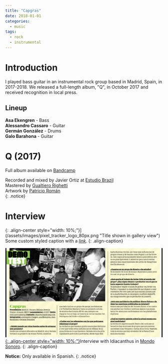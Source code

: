 ```yaml
---
title: "Capgras"
date: 2018-01-01
categories:
  - music
tags:
  - rock
  - instrumental
---
```

# Introduction
I played bass guitar in an instrumental rock group based in Madrid, Spain, in 2017-2018. We released a full-length album, "Q", in October 2017 and received recognition in local press.

## Lineup
**Asa Ekengren** - Bass  
**Alessandro Cassaro** - Guitar  
**Germán González** - Drums  
**Galo Barahona** - Guitar  

# Q (2017)
Full album available on [Bandcamp](https://c4pgr4s.bandcamp.com/album/q)  


Recorded and mixed by Javier Ortiz at [Estudio Brazil](http://estudiobrazil.com/es/home.php)  
Mastered by [Gualtiero Righetti](https://www.linkedin.com/in/gualtierorighetti/)  
Artwork by [Patricio Román](https://www.patricioromanb.com)  
{: .notice}

# Interview
{: .align-center style="width: 10%;"}](/assets/images/pixel_tracker_logo_80px.png "Title shown in gallery view")
Some custom styled caption with a [_link_](#via-markdown).
{: .align-caption}

[![styled-image](/assets/images/capgrasinterview.png){: .align-center style="width: 10%;"}](/assets/images/capgrasinterview.png "Interview with Idiacanthus in Mondo Sonoro")Interview with Idiacanthus in [Mondo Sonoro](https://issuu.com/mondosonoro/docs/mondosonoro_madrid_diciembre17/2).
{: .align-caption}

**Notice:** Only available in Spanish.
{: .notice}

